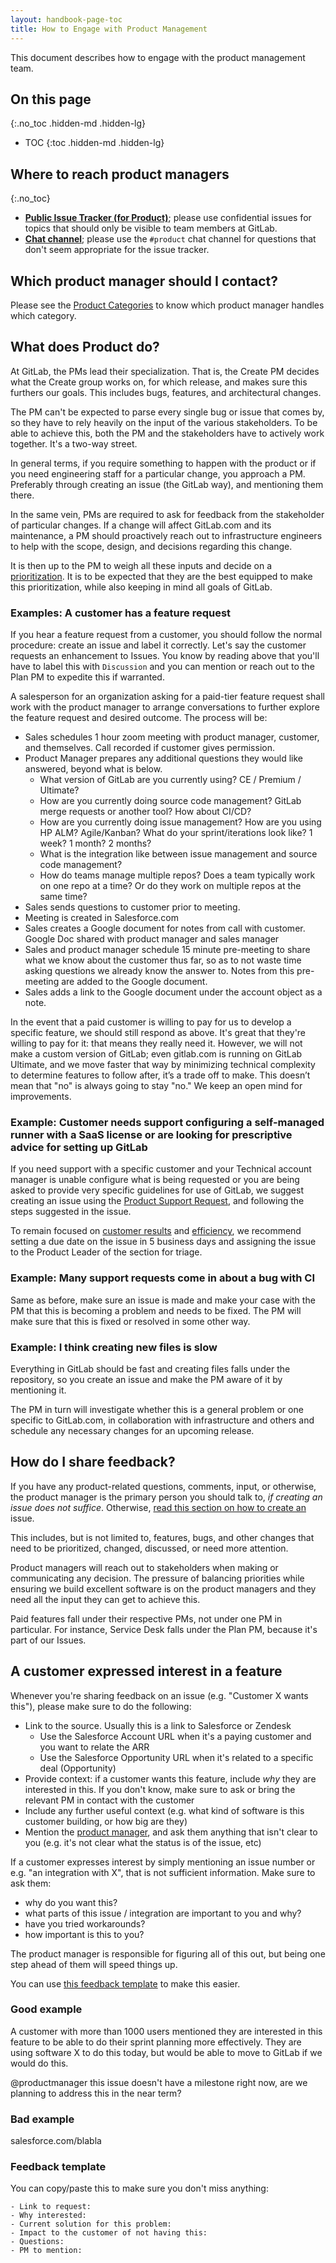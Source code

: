 ```yaml
---
layout: handbook-page-toc
title: How to Engage with Product Management
---
```


This document describes how to engage with the product management team.

## On this page

{:.no_toc .hidden-md .hidden-lg}

- TOC
{:toc .hidden-md .hidden-lg}

## Where to reach product managers

{:.no_toc}

- [**Public Issue Tracker (for Product)**](https://gitlab.com/gitlab-com/Product/issues); please use confidential issues for topics that should only be visible to team members at GitLab.
- [**Chat channel**](https://gitlab.slack.com/archives/product); please use the `#product` chat channel for questions that don't seem appropriate for the issue tracker.

## Which product manager should I contact?

Please see the [Product Categories](/handbook/product/categories/) to know which product manager handles which category.

## What does Product do?

At GitLab, the PMs lead their specialization. That is, the Create PM decides
what the Create group works on, for which release, and makes sure this furthers
our goals. This includes bugs, features, and architectural changes.

The PM can't be expected to parse every single bug or issue that comes by, so
they have to rely heavily on the input of the various stakeholders. To be able
to achieve this, both the PM and the stakeholders have to actively work
together. It's a two-way street.

In general terms, if you require something to happen with the product or if you
need engineering staff for a particular change, you approach a PM. Preferably
through creating an issue (the GitLab way), and mentioning them there.

In the same vein, PMs are required to ask for feedback from the stakeholder of
particular changes. If a change will affect GitLab.com and its maintenance, a PM
should proactively reach out to infrastructure engineers to help with the scope,
design, and decisions regarding this change.

It is then up to the PM to weigh all these inputs and decide on a [prioritization](#prioritization).
It is to be expected that they are the best equipped to make this
prioritization, while also keeping in mind all goals of GitLab.

### Examples: A customer has a feature request

If you hear a feature request from a customer, you should follow the normal
procedure: create an issue and label it correctly. Let's say the customer
requests an enhancement to Issues. You know by reading above that you'll have to
label this with `Discussion` and you can mention or reach out to the Plan PM to
expedite this if warranted.

A salesperson for an organization asking for a paid-tier feature request shall
work with the product manager to arrange conversations to further explore the
feature request and desired outcome. The process will be:

- Sales schedules 1 hour zoom meeting with product manager, customer, and
themselves. Call recorded if customer gives permission.
- Product Manager prepares any additional questions they would like answered, beyond what is below.
    - What version of GitLab are you currently using? CE / Premium / Ultimate?
    - How are you currently doing source code management? GitLab merge requests or another tool? How about CI/CD?
    - How are you currently doing issue management? How are you using HP ALM? Agile/Kanban? What do your sprint/iterations look like? 1 week? 1 month? 2 months?
    - What is the integration like between issue management and source code management?
    - How do teams manage multiple repos? Does a team typically work on one repo at a time? Or do they work on multiple repos at the same time?
- Sales sends questions to customer prior to meeting.
- Meeting is created in Salesforce.com
- Sales creates a Google document for notes from call with customer. Google Doc shared with product manager and sales manager
- Sales and product manager schedule 15 minute pre-meeting to share what we know about the customer thus far, so as to not waste time asking questions we already know the answer to. Notes from this pre-meeting are added to the Google document.
- Sales adds a link to the Google document under the account object as a note.

In the event that a paid customer is willing to pay for us to develop a specific
feature, we should still respond as above. It's great that they're willing to
pay for it: that means they really need it. However, we will not make a custom
version of GitLab; even gitlab.com is running on GitLab Ultimate, and we move
faster that way by minimizing technical complexity to determine features to
follow after, it’s a trade off to make. This doesn’t mean that "no" is always
going to stay "no." We keep an open mind for improvements.

### Example: Customer needs support configuring a self-managed runner with a SaaS license or are looking for prescriptive advice for setting up GitLab 

If you need support with a specific customer and your Technical account manager is unable configure what is being requested or you are being asked to provide very specific guidelines for use of GitLab, we suggest creating an issue using the [Product Support Request](https://gitlab.com/gitlab-com/Product/-/blob/main/.gitlab/issue_templates/Product-Support-Request.md), and following the steps suggested in the issue. 

To remain focused on [customer results](/handbook/values/#customer-results) and [efficiency](/handbook/values/#efficiency), we recommend setting a due date on the issue in 5 business days and assigning the issue to the Product Leader of the section for triage. 

### Example: Many support requests come in about a bug with CI

Same as before, make sure an issue is made and make your case with the PM that
this is becoming a problem and needs to be fixed. The PM will make sure that
this is fixed or resolved in some other way.

### Example: I think creating new files is slow

Everything in GitLab should be fast and creating files falls under the
repository, so you create an issue and make the PM aware of it by mentioning it.

The PM in turn will investigate whether this is a general problem or one
specific to GitLab.com, in collaboration with infrastructure and others and
schedule any necessary changes for an upcoming release.

## How do I share feedback?

If you have any product-related questions, comments, input, or otherwise, the
product manager is the primary person you should talk to, _if creating an issue
does not suffice_. Otherwise, [read this section on how to create an](/handbook/product/product-processes/#how-to-submit-a-new-issue)
issue.

This includes, but is not limited to, features, bugs, and other changes that need
to be prioritized, changed, discussed, or need more attention.

Product managers will reach out to stakeholders when making or communicating any
decision. The pressure of balancing priorities while ensuring we build excellent
software is on the product managers and they need all the input they can get to
achieve this.

Paid features fall under their respective PMs, not under one PM in particular.
For instance, Service Desk falls under the Plan PM, because it's part of our Issues.

## A customer expressed interest in a feature

Whenever you're sharing feedback on an issue (e.g. "Customer X wants this"),
please make sure to do the following:

- Link to the source. Usually this is a link to Salesforce or Zendesk
    - Use the Salesforce Account URL when it's a paying customer and you want to relate the ARR
    - Use the Salesforce Opportunity URL when it's related to a specific deal (Opportunity)
- Provide context: if a customer wants this feature, include _why_ they are interested in this. If you don't know,
make sure to ask or bring the relevant PM in contact with the customer
- Include any further useful context (e.g. what kind of software is this customer building, or how big are they)
- Mention the [product manager](/handbook/product/categories/), and ask them anything that isn't clear to you
(e.g. it's not clear what the status is of the issue, etc)

If a customer expresses interest by simply mentioning an issue number or e.g. "an integration with X",
that is not sufficient information. Make sure to ask them:

- why do you want this?
- what parts of this issue / integration are important to you and why?
- have you tried workarounds?
- how important is this to you?

The product manager is responsible for figuring all of this out, but being one step ahead of them
will speed things up.

You can use [this feedback template](#feedback-template) to make this easier.

### Good example

A customer with more than 1000 users mentioned they are interested in this feature to be able
to do their sprint planning more effectively. They are using software X to do this today,
but would be able to move to GitLab if we would do this.

@productmanager this issue doesn't have a milestone right now, are we planning to address this
in the near term?

### Bad example

salesforce.com/blabla

### Feedback template

You can copy/paste this to make sure you don't miss anything:

```
- Link to request:
- Why interested:
- Current solution for this problem:
- Impact to the customer of not having this:
- Questions:
- PM to mention:
```
